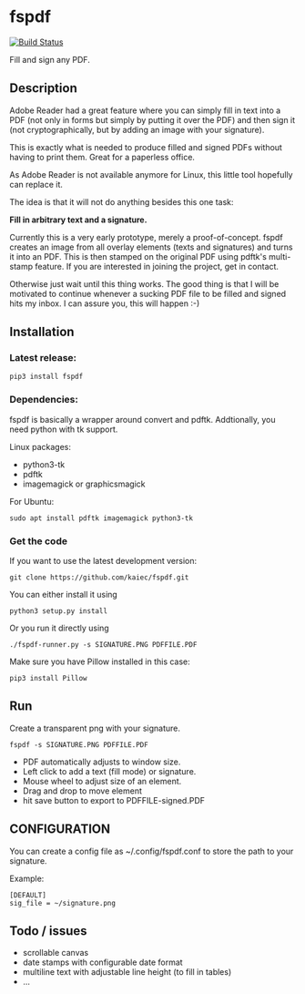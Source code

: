 # fspdf 

[![Build Status](https://travis-ci.org/kaiec/fspdf.svg?branch=master)](https://travis-ci.org/kaiec/fspdf)

Fill and sign any PDF.

## Description

Adobe Reader had a great feature where you can simply fill in text
into a PDF (not only in forms but simply by putting it over the PDF)
and then sign it (not cryptographically, but by adding an image with 
your signature).

This is exactly what is needed to produce filled and signed PDFs without 
having to print them. Great for a paperless office.

As Adobe Reader is not available anymore for Linux, this little tool hopefully can replace it.

The idea is that it will not do anything besides this one task: 

**Fill in arbitrary text and a signature.**

Currently this is a very early prototype, merely a proof-of-concept. fspdf creates an image from all overlay elements (texts and signatures) and turns it into an PDF. This is then stamped on the original PDF using pdftk's multi-stamp feature. If you are interested in joining the project, get in contact. 

Otherwise just wait until this thing works. The good thing is that I will be motivated to continue whenever a sucking PDF file to be filled and signed hits my inbox. I can assure you, this will happen :-)


## Installation

### Latest release:

```
pip3 install fspdf
```

### Dependencies: 

fspdf is basically a wrapper around convert and pdftk. 
Addtionally, you need python with tk support.

Linux packages:

- python3-tk
- pdftk
- imagemagick or graphicsmagick

For Ubuntu:

```
sudo apt install pdftk imagemagick python3-tk
```

### Get the code

If you want to use the latest development version:

```
git clone https://github.com/kaiec/fspdf.git
```

You can either install it using

```
python3 setup.py install
```

Or you run it directly using

```
./fspdf-runner.py -s SIGNATURE.PNG PDFFILE.PDF 
```

Make sure you have Pillow installed in this case:

```
pip3 install Pillow
```


## Run

Create a transparent png with your signature.

```
fspdf -s SIGNATURE.PNG PDFFILE.PDF 
```

- PDF automatically adjusts to window size.
- Left click to add a text (fill mode) or signature.
- Mouse wheel to adjust size of an element.
- Drag and drop to move element
- hit save button to export to PDFFILE-signed.PDF

## CONFIGURATION

You can create a config file as ~/.config/fspdf.conf to 
store the path to your signature.

Example:
```
[DEFAULT]
sig_file = ~/signature.png
```

## Todo / issues
- scrollable canvas
- date stamps with configurable date format
- multiline text with adjustable line height (to fill in tables)
- ...
